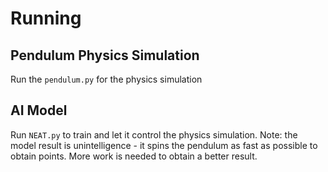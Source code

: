 # Running
## Pendulum Physics Simulation
Run the `pendulum.py` for the physics simulation

## AI Model
Run `NEAT.py` to train and let it control the physics simulation. Note: the model result is unintelligence - it spins the pendulum as fast as possible to obtain points. More work is needed to obtain a better result. 

